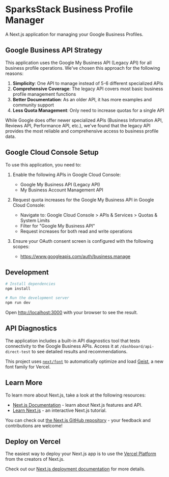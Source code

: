 # SparksStack Business Profile Manager

A Next.js application for managing your Google Business Profiles.

## Google Business API Strategy

This application uses the Google My Business API (Legacy API) for all business profile operations. We've chosen this approach for the following reasons:

1. **Simplicity**: One API to manage instead of 5-6 different specialized APIs
2. **Comprehensive Coverage**: The legacy API covers most basic business profile management functions
3. **Better Documentation**: As an older API, it has more examples and community support
4. **Less Quota Management**: Only need to increase quotas for a single API

While Google does offer newer specialized APIs (Business Information API, Reviews API, Performance API, etc.), we've found that the legacy API provides the most reliable and comprehensive access to business profile data.

## Google Cloud Console Setup

To use this application, you need to:

1. Enable the following APIs in Google Cloud Console:
   - Google My Business API (Legacy API)
   - My Business Account Management API

2. Request quota increases for the Google My Business API in Google Cloud Console:
   - Navigate to: Google Cloud Console > APIs & Services > Quotas & System Limits
   - Filter for "Google My Business API" 
   - Request increases for both read and write operations

3. Ensure your OAuth consent screen is configured with the following scopes:
   - https://www.googleapis.com/auth/business.manage

## Development

```bash
# Install dependencies
npm install

# Run the development server
npm run dev
```

Open [http://localhost:3000](http://localhost:3000) with your browser to see the result.

## API Diagnostics

The application includes a built-in API diagnostics tool that tests connectivity to the Google Business APIs. Access it at `/dashboard/api-direct-test` to see detailed results and recommendations.

This project uses [`next/font`](https://nextjs.org/docs/app/building-your-application/optimizing/fonts) to automatically optimize and load [Geist](https://vercel.com/font), a new font family for Vercel.

## Learn More

To learn more about Next.js, take a look at the following resources:

- [Next.js Documentation](https://nextjs.org/docs) - learn about Next.js features and API.
- [Learn Next.js](https://nextjs.org/learn) - an interactive Next.js tutorial.

You can check out [the Next.js GitHub repository](https://github.com/vercel/next.js) - your feedback and contributions are welcome!

## Deploy on Vercel

The easiest way to deploy your Next.js app is to use the [Vercel Platform](https://vercel.com/new?utm_medium=default-template&filter=next.js&utm_source=create-next-app&utm_campaign=create-next-app-readme) from the creators of Next.js.

Check out our [Next.js deployment documentation](https://nextjs.org/docs/app/building-your-application/deploying) for more details.
